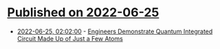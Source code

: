# [Published on 2022-06-25](index.md)

* [2022-06-25, 02:02:00](https://science.slashdot.org/story/22/06/24/2158234/engineers-demonstrate-quantum-integrated-circuit-made-up-of-just-a-few-atoms?utm_source=rss1.0mainlinkanon&utm_medium=feed) - [Engineers Demonstrate Quantum Integrated Circuit Made Up of Just a Few Atoms](https://science.slashdot.org/story/22/06/24/2158234/engineers-demonstrate-quantum-integrated-circuit-made-up-of-just-a-few-atoms?utm_source=rss1.0mainlinkanon&utm_medium=feed)
